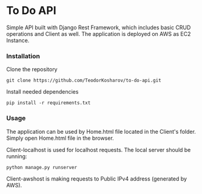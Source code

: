 # To Do API 

Simple API built with Django Rest Framework, which includes basic CRUD operations and Client as well. The application is deployed
on AWS as EC2 Instance.
### Installation

Clone the repository

```
git clone https://github.com/TeodorKosharov/to-do-api.git
```

Install needed dependencies  
```
pip install -r requirements.txt
```


### Usage
The application can be used by Home.html file located in the Client's folder. Simply open Home.html file in the browser.

Client-localhost is used for localhost requests. The local server should be running:
```
python manage.py runserver
```

Client-awshost is making requests to Public IPv4 address (generated by AWS).

